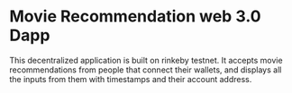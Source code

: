# Movie Recommendation web 3.0 Dapp 
This decentralized application is built on rinkeby testnet. It accepts movie recommendations from people that connect their wallets, and displays all the inputs from them with timestamps and their account address.
